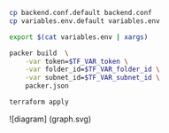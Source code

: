 ```bash
cp backend.conf.default backend.conf
cp variables.env.default variables.env
```

```bash
export $(cat variables.env | xargs)
```

```bash
packer build  \
    -var token=$TF_VAR_token \
    -var folder_id=$TF_VAR_folder_id \
    -var subnet_id=$TF_VAR_subnet_id \
    packer.json
```

```bash
terraform apply
```

![diagram] (graph.svg)
